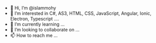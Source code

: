 - 👋 Hi, I’m @islammohy
- 👀 I’m interested in C#, AS3, HTML, CSS, JavaScript, Angular, Ionic, Electron, Typescript ....
- 🌱 I’m currently learning ...
- 💞️ I’m looking to collaborate on ...
- 📫 How to reach me ...

<!---
islammohy/islammohy is a ✨ special ✨ repository because its `README.md` (this file) appears on your GitHub profile.
You can click the Preview link to take a look at your changes.
--->
